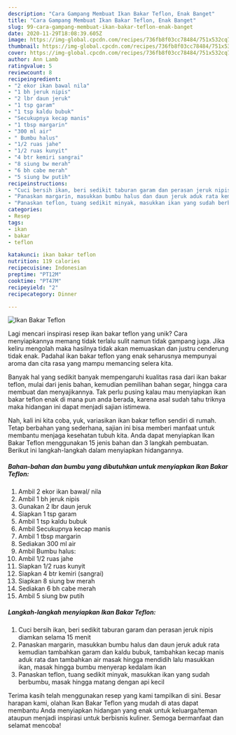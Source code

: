 ```yaml
---
description: "Cara Gampang Membuat Ikan Bakar Teflon, Enak Banget"
title: "Cara Gampang Membuat Ikan Bakar Teflon, Enak Banget"
slug: 99-cara-gampang-membuat-ikan-bakar-teflon-enak-banget
date: 2020-11-29T18:08:39.605Z
image: https://img-global.cpcdn.com/recipes/736fb8f03cc78484/751x532cq70/ikan-bakar-teflon-foto-resep-utama.jpg
thumbnail: https://img-global.cpcdn.com/recipes/736fb8f03cc78484/751x532cq70/ikan-bakar-teflon-foto-resep-utama.jpg
cover: https://img-global.cpcdn.com/recipes/736fb8f03cc78484/751x532cq70/ikan-bakar-teflon-foto-resep-utama.jpg
author: Ann Lamb
ratingvalue: 5
reviewcount: 8
recipeingredient:
- "2 ekor ikan bawal nila"
- "1 bh jeruk nipis"
- "2 lbr daun jeruk"
- "1 tsp garam"
- "1 tsp kaldu bubuk"
- "Secukupnya kecap manis"
- "1 tbsp margarin"
- "300 ml air"
- " Bumbu halus"
- "1/2 ruas jahe"
- "1/2 ruas kunyit"
- "4 btr kemiri sangrai"
- "8 siung bw merah"
- "6 bh cabe merah"
- "5 siung bw putih"
recipeinstructions:
- "Cuci bersih ikan, beri sedikit taburan garam dan perasan jeruk nipis diamkan selama 15 menit"
- "Panaskan margarin, masukkan bumbu halus dan daun jeruk aduk rata kemudian tambahkan garam dan kaldu bubuk, tambahkan kecap manis aduk rata dan tambahkan air masak hingga mendidih lalu masukkan ikan, masak hingga bumbu menyerap kedalam ikan"
- "Panaskan teflon, tuang sedikit minyak, masukkan ikan yang sudah berbumbu, masak hingga matang dengan api kecil"
categories:
- Resep
tags:
- ikan
- bakar
- teflon

katakunci: ikan bakar teflon 
nutrition: 119 calories
recipecuisine: Indonesian
preptime: "PT12M"
cooktime: "PT47M"
recipeyield: "2"
recipecategory: Dinner

---
```



![Ikan Bakar Teflon](https://img-global.cpcdn.com/recipes/736fb8f03cc78484/751x532cq70/ikan-bakar-teflon-foto-resep-utama.jpg)

Lagi mencari inspirasi resep ikan bakar teflon yang unik? Cara menyiapkannya memang tidak terlalu sulit namun tidak gampang juga. Jika keliru mengolah maka hasilnya tidak akan memuaskan dan justru cenderung tidak enak. Padahal ikan bakar teflon yang enak seharusnya mempunyai aroma dan cita rasa yang mampu memancing selera kita.

Banyak hal yang sedikit banyak mempengaruhi kualitas rasa dari ikan bakar teflon, mulai dari jenis bahan, kemudian pemilihan bahan segar, hingga cara membuat dan menyajikannya. Tak perlu pusing kalau mau menyiapkan ikan bakar teflon enak di mana pun anda berada, karena asal sudah tahu triknya maka hidangan ini dapat menjadi sajian istimewa.




Nah, kali ini kita coba, yuk, variasikan ikan bakar teflon sendiri di rumah. Tetap berbahan yang sederhana, sajian ini bisa memberi manfaat untuk membantu menjaga kesehatan tubuh kita. Anda dapat menyiapkan Ikan Bakar Teflon menggunakan 15 jenis bahan dan 3 langkah pembuatan. Berikut ini langkah-langkah dalam menyiapkan hidangannya.

<!--inarticleads1-->

##### Bahan-bahan dan bumbu yang dibutuhkan untuk menyiapkan Ikan Bakar Teflon:

1. Ambil 2 ekor ikan bawal/ nila
1. Ambil 1 bh jeruk nipis
1. Gunakan 2 lbr daun jeruk
1. Siapkan 1 tsp garam
1. Ambil 1 tsp kaldu bubuk
1. Ambil Secukupnya kecap manis
1. Ambil 1 tbsp margarin
1. Sediakan 300 ml air
1. Ambil  Bumbu halus:
1. Ambil 1/2 ruas jahe
1. Siapkan 1/2 ruas kunyit
1. Siapkan 4 btr kemiri (sangrai)
1. Siapkan 8 siung bw merah
1. Sediakan 6 bh cabe merah
1. Ambil 5 siung bw putih




<!--inarticleads2-->

##### Langkah-langkah menyiapkan Ikan Bakar Teflon:

1. Cuci bersih ikan, beri sedikit taburan garam dan perasan jeruk nipis diamkan selama 15 menit
1. Panaskan margarin, masukkan bumbu halus dan daun jeruk aduk rata kemudian tambahkan garam dan kaldu bubuk, tambahkan kecap manis aduk rata dan tambahkan air masak hingga mendidih lalu masukkan ikan, masak hingga bumbu menyerap kedalam ikan
1. Panaskan teflon, tuang sedikit minyak, masukkan ikan yang sudah berbumbu, masak hingga matang dengan api kecil




Terima kasih telah menggunakan resep yang kami tampilkan di sini. Besar harapan kami, olahan Ikan Bakar Teflon yang mudah di atas dapat membantu Anda menyiapkan hidangan yang enak untuk keluarga/teman ataupun menjadi inspirasi untuk berbisnis kuliner. Semoga bermanfaat dan selamat mencoba!
